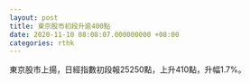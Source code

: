 ```yaml
---
layout: post
title: 東京股市初段升逾400點
date: 2020-11-10 08:08:07.000000000 +08:00
categories: rthk
---
```


東京股市上揚，日經指數初段報25250點，上升410點，升幅1.7%。
